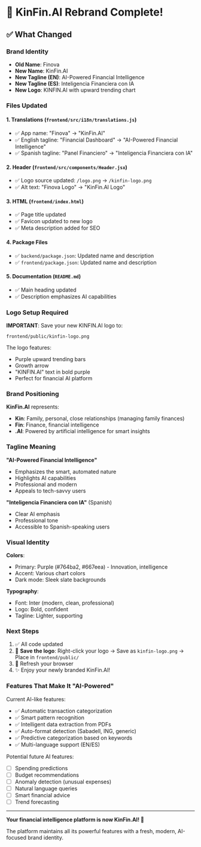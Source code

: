 # 🎉 KinFin.AI Rebrand Complete!

## ✅ What Changed

### Brand Identity
- **Old Name**: Finova
- **New Name**: KinFin.AI
- **New Tagline (EN)**: AI-Powered Financial Intelligence
- **New Tagline (ES)**: Inteligencia Financiera con IA
- **New Logo**: KINFIN.AI with upward trending chart

### Files Updated

#### 1. **Translations** (`frontend/src/i18n/translations.js`)
- ✅ App name: "Finova" → "KinFin.AI"
- ✅ English tagline: "Financial Dashboard" → "AI-Powered Financial Intelligence"
- ✅ Spanish tagline: "Panel Financiero" → "Inteligencia Financiera con IA"

#### 2. **Header** (`frontend/src/components/Header.jsx`)
- ✅ Logo source updated: `/logo.png` → `/kinfin-logo.png`
- ✅ Alt text: "Finova Logo" → "KinFin.AI Logo"

#### 3. **HTML** (`frontend/index.html`)
- ✅ Page title updated
- ✅ Favicon updated to new logo
- ✅ Meta description added for SEO

#### 4. **Package Files**
- ✅ `backend/package.json`: Updated name and description
- ✅ `frontend/package.json`: Updated name and description

#### 5. **Documentation** (`README.md`)
- ✅ Main heading updated
- ✅ Description emphasizes AI capabilities

### Logo Setup Required

**IMPORTANT**: Save your new KINFIN.AI logo to:
```
frontend/public/kinfin-logo.png
```

The logo features:
- Purple upward trending bars
- Growth arrow
- "KINFIN.AI" text in bold purple
- Perfect for financial AI platform

### Brand Positioning

**KinFin.AI** represents:
- **Kin**: Family, personal, close relationships (managing family finances)
- **Fin**: Finance, financial intelligence
- **.AI**: Powered by artificial intelligence for smart insights

### Tagline Meaning

**"AI-Powered Financial Intelligence"**
- Emphasizes the smart, automated nature
- Highlights AI capabilities
- Professional and modern
- Appeals to tech-savvy users

**"Inteligencia Financiera con IA"** (Spanish)
- Clear AI emphasis
- Professional tone
- Accessible to Spanish-speaking users

### Visual Identity

**Colors**:
- Primary: Purple (#764ba2, #667eea) - Innovation, intelligence
- Accent: Various chart colors
- Dark mode: Sleek slate backgrounds

**Typography**:
- Font: Inter (modern, clean, professional)
- Logo: Bold, confident
- Tagline: Lighter, supporting

### Next Steps

1. ✅ All code updated
2. 📸 **Save the logo**: Right-click your logo → Save as `kinfin-logo.png` → Place in `frontend/public/`
3. 🔄 Refresh your browser
4. ✨ Enjoy your newly branded KinFin.AI!

### Features That Make It "AI-Powered"

Current AI-like features:
- ✅ Automatic transaction categorization
- ✅ Smart pattern recognition
- ✅ Intelligent data extraction from PDFs
- ✅ Auto-format detection (Sabadell, ING, generic)
- ✅ Predictive categorization based on keywords
- ✅ Multi-language support (EN/ES)

Potential future AI features:
- [ ] Spending predictions
- [ ] Budget recommendations
- [ ] Anomaly detection (unusual expenses)
- [ ] Natural language queries
- [ ] Smart financial advice
- [ ] Trend forecasting

---

**Your financial intelligence platform is now KinFin.AI! 🚀**

The platform maintains all its powerful features with a fresh, modern, AI-focused brand identity.







